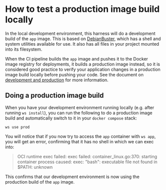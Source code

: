 # How to test a production image build locally

In the local development environment, this harness will do a development build of the `app` image. This is based on [DebianBuster], which has a shell and system utilities available for use. It also has all files in your project mounted into its filesystem.

When the CI pipeline builds the `app` image and pushes it to the Docker image registry for deployments, it builds a production image instead, so it is considered good practice to verify your application changes in a production image build locally before pushing your code. See the document on [development and production] for more information.

## Doing a production image build

When you have your development environment running locally (e.g. after running `ws install`), you can run the following to do a production image build and automatically switch to it in your `docker compose` stack:

    ws use prod

You will notice that if you now try to access the `app` container with `ws app`, you will get an error, confirming that it has no shell in which we can exec into:

> OCI runtime exec failed: exec failed: container_linux.go:370: starting container process caused: exec: "bash": executable file not found in $PATH: unknown

This confirms that our development environment is now using the production build of the `app` image.

[DebianBuster]: https://wiki.debian.org/DebianBuster
[development and production]: /docs/development-and-production.md
